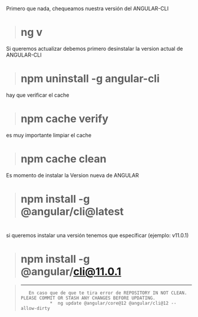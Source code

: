 
Primero que nada, chequeamos nuestra versión del ANGULAR-CLI

 > # ng v 

Si queremos actualizar debemos primero desinstalar la version actual de ANGULAR-CLI
> #  npm uninstall -g angular-cli

hay que verificar el cache 
> # npm cache verify

es muy importante limpiar el cache
> #  npm cache clean
 
 Es momento de instalar la Version nueva de ANGULAR

> # npm install -g @angular/cli@latest

# 

si queremos instalar una versión tenemos que específicar (ejemplo: v11.0.1)
> #  npm install -g @angular/cli@11.0.1

 
>------------------------------------------------------
>        En caso que de que te tira error de REPOSITORY IN NOT CLEAN. PLEASE COMMIT OR STASH ANY CHANGES BEFORE UPDATING.
>                *  ng update @angular/core@12 @angular/cli@12 --allow-dirty

